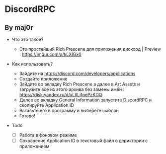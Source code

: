 # DiscordRPC
## By maj0r

+ Что это такое?
  + Это простейший Rich Prescene для приложения дискорд | Preview : https://imgur.com/a/kLXIGx0

+ Как использовать?
  + Зайдите на https://discord.com/developers/applications
  + Создайте приложение
  + Зайдите во вкладку Rich Prescene а далее в Art Assets и загрузите всё из этого архива без замены имён : https://disk.yandex.ru/d/xLtlLjfpePzKDQ
  + Далее во вкладку General Information запустите DiscordRPC и скопируйте Application ID
  + Вставьте его в программу и выберете шаблон
  + Готово!

+ Todo
  - [ ] Работа в фоновом режиме
  - [ ] Сохранение Application ID в текстовый файл в дериктории с приложением
